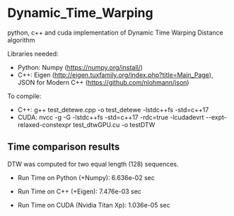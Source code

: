 # Dynamic_Time_Warping
python, c++ and cuda implementation of Dynamic Time Warping Distance algorithm

Libraries needed: 
  - Python: Numpy (https://numpy.org/install/)
  - C++: Eigen (http://eigen.tuxfamily.org/index.php?title=Main_Page), JSON for Modern C++ (https://github.com/nlohmann/json)
 
 To compile:
  - C++: g++ test_detewe.cpp -o test_detewe -lstdc++fs -std=c++17
  - CUDA: nvcc -g -G  -lstdc++fs -std=c++17 -rdc=true -lcudadevrt --expt-relaxed-constexpr test_dtwGPU.cu -o testDTW

## Time comparison results 
DTW was computed for two equal length (128) sequences.

- Run Time on Python (+Numpy):
      6.636e-02 sec

- Run Time on C++ (+Eigen):
      7.476e-03 sec

- Run Time on CUDA (Nvidia Titan Xp):
      1.036e-05 sec

